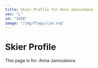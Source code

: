 ```yaml
---
title: Skier Profile for Anna Janouskova
sex: "L"
id: "1458"
image: "/img/flags/cze.svg" 
---
```


# Skier Profile

This page is for: Anna Janouskova.
    